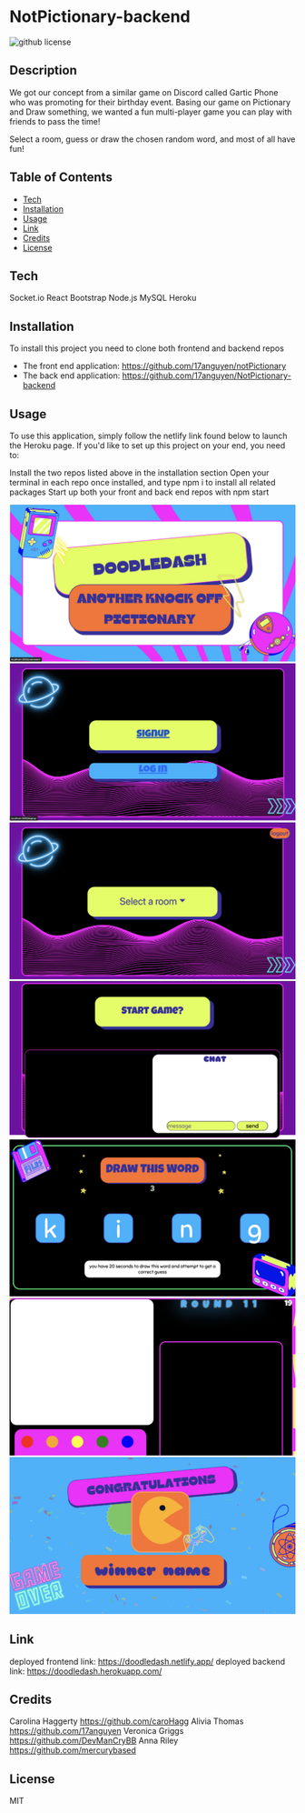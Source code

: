 # NotPictionary-backend
![github license](https://img.shields.io/badge/license-MIT-blue.svg)

## Description

We got our concept from a similar game on Discord called Gartic Phone who was promoting for their birthday event. Basing our game on Pictionary and Draw something, we wanted a fun multi-player game you can play with friends to pass the time! 

Select a room, guess or draw the chosen random word, and most of all have fun!

## Table of Contents

- [Tech](#tech)
- [Installation](#installation)
- [Usage](#usage)
- [Link](#link)
- [Credits](#credits)
- [License](#license)

## Tech

Socket.io
React
Bootstrap
Node.js
MySQL
Heroku

## Installation

To install this project you need to clone both frontend and backend repos

- The front end application: https://github.com/17anguyen/notPictionary
- The back end application: https://github.com/17anguyen/NotPictionary-backend

## Usage

To use this application, simply follow the netlify link found below to launch the Heroku page. If you'd like to set up this project on your end, you need to:

Install the two repos listed above in the installation section
Open your terminal in each repo once installed, and type npm i to install all related packages
Start up both your front and back end repos with npm start

![Screen Load](./src/Assets/images/ScreenLoad.png)
![Login Signup](./src/Assets/images/LoginSignUp.png)
![Room Select](./src/Assets/images/RoomSelect.png)
![Pregame](./src/Assets/images/Pregame.png)
![Word Select](./src/Assets/images/WordSelect.png)
![In Game](./src/Assets/images/InGame.png)
![Winner](./src/Assets/images/Winner.png)

## Link

deployed frontend link: https://doodledash.netlify.app/
deployed backend link: https://doodledash.herokuapp.com/

## Credits

Carolina Haggerty https://github.com/caroHagg
Alivia Thomas https://github.com/17anguyen
Veronica Griggs https://github.com/DevManCryBB
Anna Riley https://github.com/mercurybased

## License

MIT